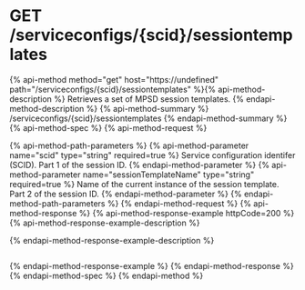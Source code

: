 # GET /serviceconfigs/{scid}/sessiontemplates

{% api-method method="get" host="https://undefined" path="/serviceconfigs/{scid}/sessiontemplates" %}{% api-method-description %}
Retrieves a set of MPSD session templates.
{% endapi-method-description %}
{% api-method-summary %}
/serviceconfigs/{scid}/sessiontemplates
{% endapi-method-summary %}
{% api-method-spec %}
{% api-method-request %}

{% api-method-path-parameters %}
{% api-method-parameter name="scid" type="string" required=true %}
Service configuration identifer (SCID). Part 1 of the session ID.
{% endapi-method-parameter %}
{% api-method-parameter name="sessionTemplateName" type="string" required=true %}
Name of the current instance of the session template. Part 2 of the session ID.
{% endapi-method-parameter %}
{% endapi-method-path-parameters %}
{% endapi-method-request %}
{% api-method-response %}
{% api-method-response-example httpCode=200 %}
{% api-method-response-example-description %}

{% endapi-method-response-example-description %}

```text
```
{% endapi-method-response-example %}
{% endapi-method-response %}
{% endapi-method-spec %}
{% endapi-method %}
